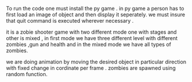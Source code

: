 To run the code one must install the py game .
in py game a person has to first load an image of object and then display it seperately.
we must insure that quit command is executed wherever necessary .

it is a zobie shooter game with two different mode one with stages and other is mixed , in first mode we have three different level with different zombies ,gun and health and in the mixed mode we have all types of zombies.

we are doing animation by moving the desired object in particular direction with fixed change in cordinate per frame . zombies are spawned using random function.

